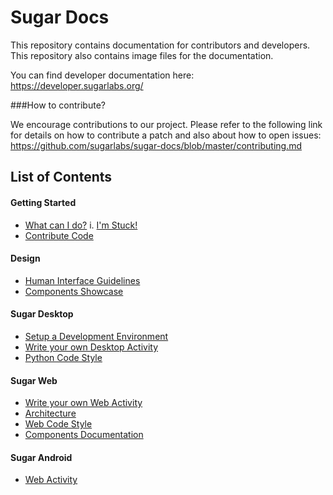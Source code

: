 # Sugar Docs

This repository contains documentation for contributors and 
developers. This repository also contains image files for 
the documentation.

You can find developer documentation here:
https://developer.sugarlabs.org/

###How to contribute?

We encourage contributions to our project. Please refer to 
the following link for details on how to contribute a 
patch and also about how to open issues: 
https://github.com/sugarlabs/sugar-docs/blob/master/contributing.md 

## List of Contents

#### Getting Started
- [What can I do?](https://developer.sugarlabs.org/what-can-i-do.md.html)
i. [I'm Stuck!](https://developer.sugarlabs.org/what-can-i-do.md.html#i%27m%20stuck!)
- [Contribute Code](https://developer.sugarlabs.org/contributing.md.html)

#### Design
- [Human Interface Guidelines](https://developer.sugarlabs.org/HIG.md.html)
- [Components Showcase](http://sugarlabs.github.io/sugar-web-samples/)
  
#### Sugar Desktop
- [Setup a Development Environment](https://developer.sugarlabs.org/dev-environment.md.html)
- [Write your own Desktop Activity](https://developer.sugarlabs.org/desktop-activity.md.html)
- [Python Code Style](https://developer.sugarlabs.org/python-style.md.html)
  
#### Sugar Web
- [Write your own Web Activity](https://developer.sugarlabs.org/web-activity.md.html)
- [Architecture](https://developer.sugarlabs.org/web-architecture.md.html)
- [Web Code Style](https://developer.sugarlabs.org/web-style.md.html)
- [Components Documentation](https://developer.sugarlabs.org/sugar-web/README.md.html)
  
#### Sugar Android
- [Web Activity](https://developer.sugarlabs.org/android.md.html)
